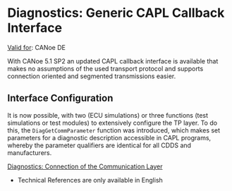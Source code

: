 # Diagnostics: Generic CAPL Callback Interface

[Valid for](../../Shared/FeatureAvailability.md): CANoe DE

With CANoe 5.1 SP2 an updated CAPL callback interface is available that makes no assumptions of the used transport protocol and supports connection oriented and segmented transmissions easier.

## Interface Configuration

It is now possible, with two (ECU simulations) or three functions (test simulations or test modules) to extensively configure the TP layer. To do this, the `DiagGetCommParameter` function was introduced, which makes set parameters for a diagnostic description accessible in CAPL programs, whereby the parameter qualifiers are identical for all CDDS and manufacturers.

[Diagnostics: Connection of the Communication Layer](CAPLfunctionsDiagnosticsConnectionCommunicationLayer.md)

- Technical References are only available in English

